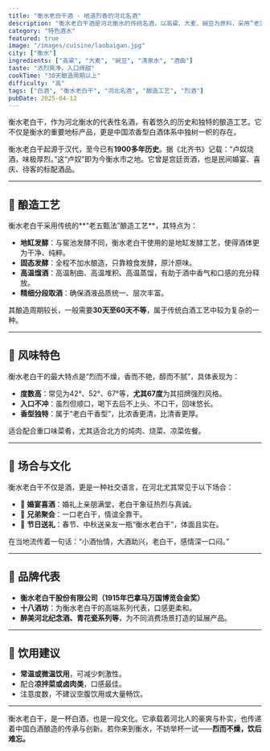 ```yaml
---
title: "衡水老白干酒 - 地道烈香的河北名酒"
description: "衡水老白干酒是河北衡水的传统名酒，以高粱、大麦、豌豆为原料，采用“老五甄法”酿造，酒体醇厚、烈而不燥、香而不艳，是中国白酒文化的重要代表之一。"
category: "特色酒水"
featured: true
image: "/images/cuisine/laobaigan.jpg"
city: ["衡水"]
ingredients: ["高粱", "大麦", "豌豆", "清泉水", "酒曲"]
taste: "浓烈爽净，入口绵甜"
cookTime: "30天酿造周期以上"
difficulty: "高"
tags: ["白酒", "衡水老白干", "河北名酒", "酿造工艺", "烈酒"]
pubDate: 2025-04-12
---
```


衡水老白干，作为河北衡水的代表性名酒，有着悠久的历史和独特的酿造工艺。它不仅是衡水的重要地标产品，更是中国浓香型白酒体系中独树一帜的存在。

衡水老白干起源于汉代，至今已有**1900多年历史**。据《北齐书》记载：“卢奴烧酒，味极厚烈。”这“卢奴”即为今衡水市之地。它曾是宫廷贡酒，也是民间婚宴、喜庆、待客的标配酒品。

---

## 🍶 酿造工艺

衡水老白干采用传统的**“老五甄法”酿造工艺**，其特点为：

- **地缸发酵**：与窖池发酵不同，衡水老白干使用的是地缸发酵工艺，使得酒体更为干净、纯粹。
- **固态发酵**：全程不加水酿造，只靠粮食发酵，原汁原味。
- **高温馏酒**：高温制曲、高温堆积、高温蒸馏，有助于酒中香气和口感的充分释放。
- **精细分段取酒**：确保酒液品质统一、层次丰富。

其酿造周期较长，一般需要**30天至60天不等**，属于传统白酒工艺中较为复杂的一种。

---

## 🏺 风味特色

衡水老白干的最大特点是“烈而不燥，香而不艳，醇而不腻”，具体表现为：

- **度数高**：常见为42°、52°、67°等，**尤其67度**为其招牌强烈风格。
- **入口不冲**：虽烈但顺口，喝下去后不上头、不口干，回味悠长。
- **香型独特**：属于“老白干香型”，比浓香更清，比清香更厚。

适合配合重口味菜肴，尤其适合北方的炖肉、烧菜、凉菜佐餐。

---

## 🎉 场合与文化

衡水老白干不仅是酒，更是一种社交语言，在河北尤其常见于以下场合：

- 🥂 **婚宴喜酒**：婚礼上亲朋满堂，老白干象征热烈与真诚。
- 🍻 **兄弟聚会**：一口老白干，情谊全靠干。
- 🎁 **节日送礼**：春节、中秋送亲友一瓶“衡水老白干”，体面且实在。

在当地流传着一句话：“小酒怡情，大酒助兴，老白干，感情深一口闷。”

---

## 🔎 品牌代表

- **衡水老白干股份有限公司（1915年巴拿马万国博览会金奖）**
- **十八酒坊**：为衡水老白干的高端系列代表，口感更柔和。
- **醉美河北纪念酒、青花瓷系列等**，为不同消费场景打造的延展产品。

---

## 🥃 饮用建议

- **常温或微温饮用**，可减少刺激性。
- 配合**凉拌菜或卤肉类**，口感最佳。
- 注意度数，不建议空腹饮用或大量畅饮。

---

衡水老白干，是一杯白酒，也是一段文化。它承载着河北人的豪爽与朴实，也传递着中国白酒酿造的传承与创新。若你来到衡水，不妨举杯一试——**烈而不燥，饮后难忘。**
